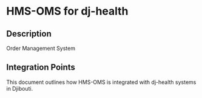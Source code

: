 # HMS-OMS for dj-health

## Description

Order Management System

## Integration Points

This document outlines how HMS-OMS is integrated with dj-health systems in Djibouti.
